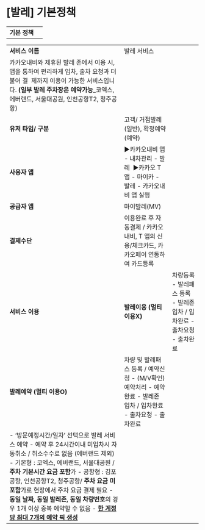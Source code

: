 # [발레] 기본정책

|  |  |
| --- | --- |
| **기본 정책** | |

|  |  |  |
| --- | --- | --- |
| **서비스 이름** | 발레 서비스 | |
| 카카오내비와 제휴된 발레 존에서 이용 시, 앱을 통하여 편리하게 입차, 출차 요청과 더불어 결  제까지 이용이 가능한 서비스입니다. **(일부 발레 주차장은 예약가능**\_코엑스, 에버랜드, 서울대공원, 인천공항T2, 청주공항) | |
| **유저 타입/ 구분** | 고객/ 거점발레(일반), 확정예약(예약) | |
| **사용자 앱** | ▶카카오내비 앱 - 내차관리 - 발레  ▶카카오 T 앱 - 마이카 - 발레 - 카카오내비 앱 실행 | |
| **공급자 앱** | 마이발레(MV) | |
| **결제수단** | 이용완료 후 자동결제 / 카카오 내비, T 앱의 신용/체크카드, 카카오페이 연동하여 카드등록 | |
| **서비스 이용** | **발레이용**  **(멀티 이용X)** | 차량등록 - 발레패스 등록 - 발레존 입차 / 입차완료 - 출차요청 - 출차완료 |
| **발레예약**  **(멀티 이용O)** | 차량 및 발레패스 등록 / 예약신청 - (M/V확인) 예약처리 - 예약완료 - 발레존 입차 / 입차완료 - 출차요청 - 출차완료 |
| - ‘방문예정시간/일자’ 선택으로 발레 서비스 예약 - 예약 후 24시간이내 미입차시 자동취소 / 취소수수료 없음 (에버랜드 제외) - 기본형 : 코엑스, 에버랜드, 서울대공원 / **주차 기본시간 요금 포함**가 - 공항형 : 김포공항, 인천공항T2, 청주공항/ **주차 요금 미포함**가로 현장에서 주차 요금 결제 필요  - **동일 날짜, 동일 발레존, 동일 차량번호**의 경우 1개 이상 중복 예약할 수 없음 - **[한 계정 당 최대 7개의 예약 픽 생성](https://ext.agit.in/g/300050587/wall/428644722#comment_panel_428655052)** |